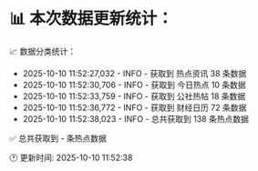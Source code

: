 📊 本次数据更新统计：
==========================

📈 数据分类统计：
- 2025-10-10 11:52:27,032 - INFO - 获取到 热点资讯 38 条数据
- 2025-10-10 11:52:30,706 - INFO - 获取到 今日热点 10 条数据
- 2025-10-10 11:52:33,759 - INFO - 获取到 公社热帖 18 条数据
- 2025-10-10 11:52:36,772 - INFO - 获取到 财经日历 72 条数据
- 2025-10-10 11:52:38,023 - INFO - 总共获取到 138 条热点数据

✅ 总共获取到 - 条热点数据

🕐 更新时间: 2025-10-10 11:52:38
